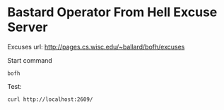 # Bastard Operator From Hell Excuse Server

Excuses url: http://pages.cs.wisc.edu/~ballard/bofh/excuses

Start command

``bofh``

Test:

```
curl http://localhost:2609/
```
